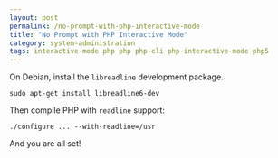 ```yaml
---
layout: post
permalink: /no-prompt-with-php-interactive-mode
title: "No Prompt with PHP Interactive Mode"
category: system-administration
tags: interactive-mode php php php-cli php-interactive-mode php5
---
```

On Debian, install the `libreadline` development package. 

    sudo apt-get install libreadline6-dev

Then compile PHP with `readline` support: 

    ./configure ... --with-readline=/usr

And you are all set!

